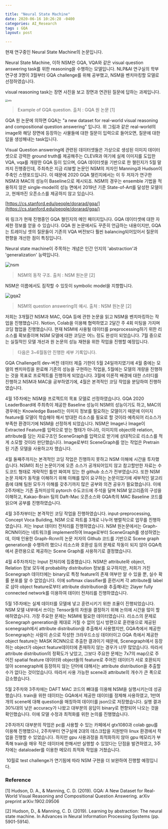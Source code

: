 ```yaml
---

title: "Neural State Machine"
date: 2020-06-16 10:26:28 -0400
categories: AI_Research
tags : GQA
layout: post

---
```


현재 연구중인 Neural State Machine의 논문입니다.

Neural State Machine, 이하 NSM은 GQA, VQA와 같은 visual question answering task를 위한 reasoning을 수행하는 모델입니다. NLP&AI 연구실의 학부 연구생 3명이 3월부터 GQA challenge를 위해 공부했고, NSM을 벤치마킹할 모델로 선정하였습니다.

visual reasoning task는 장면 사진을 보고 장면과 연관된 질문에 답하는 과제입니다. 

<img src="https://drive.google.com/uc?id=1BxtAsc7tT2OI_C1rKqCo1mT-TXGnJRkj" alt="info" style="zoom: 50%;" />

> Example of GQA question. 출처 : GQA 원 논문 [1]

GQA 원 논문에 의하면 GQA는 "a new dataset for real-world visual reasoning and compositional question answering" 입니다. 위 그림과 같은 real-world의 image와 해당 장면에 등장하는 사물들에 대한 질문이 입력으로 들어오면, 질문에 대한 답을 생성해내는 task입니다. 

Visual Question answering에 관련된 데이터셋들은 가상으로 생성된 이미지 데이터셋으로 강력한 ground truth를 제공해주는 CLEVR과 여기에 실제 이미지를 도입한 VQA, vqa를 개량한 GQA 등이 있으며, GQA 데이터셋을 기반으로 한 챌린지가 5월 말까지 진행중인데, 주최측은 지금 리뷰할 논문인 NSM의 저자인 Manning과 Hudson이 주축인 스탠포드입니다. 이 때문에 2020 GQA 챌린지에서는 이 두 저자가 연구한 NSM과 MAC의 성능이 Baseline으로 제시되죠. NSM의 경우는 ensemble 기법을 적용하지 않은 single-model의 성능 면에서 2019년 기준 State-of-Art를 달성한 모델이고, 현재까진 오픈소스를 제공하지 않고 있습니다.

[https://cs.stanford.edu/people/dorarad/gqa/](https://cs.stanford.edu/people/dorarad/gqa/)

위 링크가 현재 진행중인 GQA 챌린지의 메인 페이지입니다. GQA 데이터셋에 대한 자세한 정보를 얻을 수 있습니다. GQA 원 논문에서도 꾸준히 언급하는 내용이지만, GQA는 트레이닝 셋의 질문들이 기존의 VQA 버전보다 훨씬 balancing되어있어서 질문의 편향을 개선한 점이 특징입니다.



Neural state machine이 주목하는 개념은 인간 인지의 'abstraction'과 'generalization' 능력입니다. 

![nsm](https://drive.google.com/uc?id=1cr3_czkMPi0MKtJbbnj0dskMsnuOgJoC)

> NSM의 동작 구조. 출처 : NSM 원논문 [2]

NSM은 이름에서도 짐작할 수 있듯이 symbolic model을 지향합니다. 

![gqa2](https://drive.google.com/uc?id=1qGDrzOTT6WPz6bcsK0KgQguHx0sWDwHw)

> NSM의 question answering의 예시. 출처 : NSM 원논문 [2]



저희는 3개월간 NSM과 MAC, GQA 등에 관한 논문을 읽고 NSM을 벤치마킹하는 작업을 진행했습니다. Notion, Colab을 이용해 협력하였고 2달간 주 4회 미팅을 가지며 코딩 협업을 진행했습니다. 현재 NSM에 사용될 데이터를 preprocessing하기 위한 리소스를 확보중이며 NSM 모델에 대한 코딩은 어느 정도 완성이 되었습니다. 7월 중으로는 실질적인 모델 개선과 원 논문의 성능 재현을 위한 작업을 진행할 예정입니다.

  

>    다음은 3~6월동안 진행한 세부 기록입니다.

GQA Challenge의 dev-버전 데이터 제출 기한이 5월 24일까지였기에 4월 중에는 모델의 벤치마킹을 완료해 기존의 성능을 구현하는 작업을, 5월에는 모델의 개량을 진행하는 것을 목표로 프로젝트를 진행하게 되었습니다. 3월에 이론적 배경에 대한 스터디를 진행하고 NSM과 MAC을 공부하였기에, 4월은 본격적인 코딩 작업을 분담하여 진행하였습니다.

4월 1주차에는 NSM을 프로젝트의 목표 모델로 선정하였습니다. GQA 2020 LeaderBoard에 주최측이 제공한 Baseline 성능이 NSM의 성능이기도 하고, MAC의 경우에는 Knowledge Base라는 이미지 정보를 필요하는 모델이기 때문에 이미지 feature를 모델이 학습해야 해서 방대한 리소스를 필요로 할 것이라 예측되어 리소스가 부족한 환경이기에 NSM을 선정하게 되었습니다. NSM은 Image나 Image이 Extracted Feature를 입력으로 받는 형태가 아니라, 이미지의 object와 relation, attribute를 담는 자료구조인 SceneGraph를 입력으로 받기에 상대적으로 리소스를 적게 소모할 것이라 판단했습니다. Image로부터 SceneGraph를 얻는 작업은 Pretrain된 기존 모델을 사용하고자 했습니다.    

4월 둘째주까지는 본격적인 코딩 작업은 진행하지 못하고 NSM 이해에 시간을 투자했습니다. NSM이 최신 논문이기에 오픈 소스가 공개되어있지 않고 참고할만한 자료는 수도코드 형태로 개략적인 틀만 짜여져 있는 한 github 소스가 전부였습니다. 또한 NSM 논문 자체가 동작을 이해하기 위해 이해를 많이 요구하는 논문이었기에 세부적인 알고리즘에 대해 팀원 모두가 이해를 갖추기까지 많은 공부와 의견 공유가 필요했습니다. 이에 2주차에는 기존 출처미상의 pytorch 수도코드에 주석을 달며 NSM 알고리즘의 구성을 이해하고, Kakao-Brain 팀의 Daft-Mac 오픈소스와 GQA측의 MAC Baseline 코드를 읽으며 공부를 진행하였습니다.  

4월 3주차부터는 본격적인 코딩 작업을 진행하였습니다. input-preprocessing, Concept Voca Building, NSM 으로 파트를 3개로 나누어 병렬적으로 업무를 진행하였습니다. 저는 Input 데이터 전처리를 진행하였습니다. NSM 원논문에서는 Graph-RCNN이라는 네트워크를 implement하여 Image로부터 SceneGraph를 생성하였는데, 이때 인용한 Graph-Rcnn의 논문 저자의 Github 코드를 기반으로 Scene graph generation을 수행하려 했으나 리소스와 호환성 등의 문제로 작동이 되지 않아 GQA측에서 훈련용으로 제공하는 Scene Graph를 사용하기로 결정했습니다.

4월 4주차까지는 Input 전처리에 집중했습니다. NSM은 attribute와 object, Relation 정보 모두에 probability distribution 정보를 요구하지만, 저희가 가진 Scenegraph 데이터에는 binary로 특정 feature의 존재 여부만 알 수 있을 뿐, 실수 확률 분포를 알 수 없었습니다. 이에 softmax classifier를 훈련시켜 각 attribute를 label로 삼아 object feature로부터 attribute distribution을 추출해내는 2layer fully connected network를 이용하여 데이터 전처리를 진행하였습니다.

5월 1주차에는 실제 데이터를 모델에 넣고 훈련시키기 위한 조율이 진행되었습니다. NSM 모델 내부에서 쓰이는 Tensor들의 차원을 결정하기 위해 논의에 시간을 많이 할애하였습니다. 가장 주요한 문제는 NSM에 필요한 데이터였습니다. 리소스의 문제로 Scenegraph generation을 제대로 거칠 수 없어 임시 방편으로 훈련용으로 제공된 scenegraph에서 attribute distribution을 추출해서 사용했지만, GQA측에서 제공한 Scenegraph는 사람이 손으로 작성한 크라우드소싱 데이터이고 GQA 측에서 제공한 object feature는 MASK RCNN으로 추출한 결과이기 때문에, Scenegraph에서 등장하는 object가 object feature데이터에 존재하지 않는 경우가 너무 많았습니다. 따라서 attribute distribution의 정확도가 낮았고, 그보다 주요한 문제는 7x7의 map으로 주어진 spatial feature 데이터와 object들의 feature로 주어진 데이터가 서로 호환되지 않아 scenegraph에 등장하지 않는 단어에 대해서는 attribute distribution을 추출할 수가 없다는 것이었습니다. 따라서 사용 가능한 scene과 attribute의 개수가 큰 폭으로 감소했습니다.

5월 2주차와 3주차에는 DAFT MAC 코드의 뼈대를 이용해 NSM을 실행시키는데 성공했습니다. train을 위한 데이터는 GQA에서 제공한 데이터를 정제해 사용하였고, 1만여개의 scene에 대해 question을 매칭하여 데이터를 json으로 저장했습니다. 실행 결과 30%대의 낮은 accuracy가 나왔고 대부분의 응답이 binary로 편향되어 나오는 것을 확인했습니다. 이에 모델 수정과 최적화를 위한 논의를 진행했습니다.

2주차까지 대부분의 작업은 pc를 사용할 수 있는 카페에서 gtx1080과 colab gpu를 이용해 진행했으나, 2주차부터 연구실에 2대의 데스크탑을 지원받아 linux 환경에서 작업을 진행할 수 있었습니다. 하지만 gpu 사용과정을 최적화하지 않아 gpu 메모리가 부족해 train을 매우 적은 데이터에 한해서만 실행할 수 있었다는 단점을 발견하였고, 3주차에는 dataloader를 이용한 메모리 최적화 작업을 거쳤습니다.

​    10월로 test challenge가 연기됨에 따라 NSM 구현을 더 보완하여 진행할 예정입니다.



### Reference

\[1\] Hudson, D. A., & Manning, C. D. (2019). GQA: A New Dataset for Real-World Visual Reasoning and Compositional Question Answering. arXiv preprint arXiv:1902.09506

\[2\] Hudson, D., & Manning, C. D. (2019). Learning by abstraction: The neural state machine. In Advances in Neural Information Processing Systems (pp. 5901-5914).